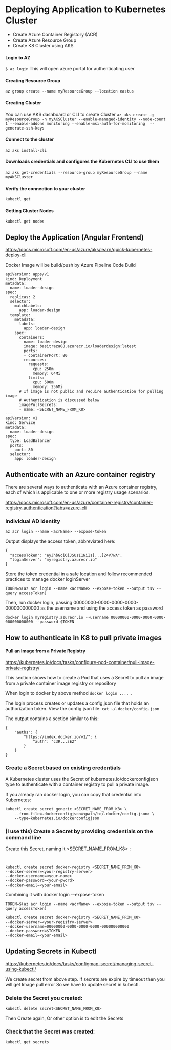 # Deploying Application to Kubernetes Cluster

- Create Azure Container Registory (ACR)
- Create Azure Resource Group
- Create K8 Cluster using AKS

#### Login to AZ 
```$ az login``` This will open azure portal for authenticating user
#### Creating Resource Group
```az group create --name myResourceGroup --location eastus```

#### Creating Cluster
You can use AKS dashboard or CLI to create Cluster
```az aks create -g myResourceGroup -n myAKSCluster --enable-managed-identity --node-count 1 --enable-addons monitoring --enable-msi-auth-for-monitoring  --generate-ssh-keys```
#### Connect to the cluster
```az aks install-cli```

#### Downloads credentials and configures the Kubernetes CLI to use them
```az aks get-credentials --resource-group myResourceGroup --name myAKSCluster```

#### Verify the connection to your cluster
```kubectl get```

#### Getting Cluster Nodes
````kubectl get nodes````
## Deploy the Application (Angular Frontend)

https://docs.microsoft.com/en-us/azure/aks/learn/quick-kubernetes-deploy-cli

Docker Image will be build/push by Azure Pipeline Code Build
````
apiVersion: apps/v1
kind: Deployment
metadata:
  name: loader-design
spec:
  replicas: 2
  selector:
    matchLabels:
      app: loader-design
  template:
    metadata:
      labels:
        app: loader-design
    spec:
      containers:
      - name: loader-design
        image: basitraza88.azurecr.io/loaderdesign:latest
        ports:
        - containerPort: 80
        resources:
          requests:
            cpu: 250m
            memory: 64Mi
          limits:
            cpu: 500m
            memory: 256Mi
      # If image is not public and require authentication for pulling image    
      # Authentication is discussed below  
      imagePullSecrets:
      - name: <SECRET_NAME_FROM_K8>      
---
apiVersion: v1
kind: Service
metadata:
  name: loader-design
spec:
  type: LoadBalancer
  ports:
  - port: 80
  selector:
    app: loader-design
````
## Authenticate with an Azure container registry
There are several ways to authenticate with an Azure container registry, each of which is applicable to one or more registry usage scenarios.

https://docs.microsoft.com/en-us/azure/container-registry/container-registry-authentication?tabs=azure-cli

### Individual AD identity 
```az acr login --name <acrName> --expose-token```

Output displays the access token, abbreviated here:
```
{
  "accessToken": "eyJhbGciOiJSUzI1NiIs[...]24V7wA",
  "loginServer": "myregistry.azurecr.io"
}
```

Store the token credential in a safe location and follow recommended practices to manage docker loginServer
```
TOKEN=$(az acr login --name <acrName> --expose-token --output tsv --query accessToken)
```
Then, run docker login, passing 00000000-0000-0000-0000-000000000000 as the username and using the access token as password
```
docker login myregistry.azurecr.io --username 00000000-0000-0000-0000-000000000000 --password $TOKEN
```


## How to authenticate in K8 to pull private images
#### Pull an Image from a Private Registry
https://kubernetes.io/docs/tasks/configure-pod-container/pull-image-private-registry/

This section shows how to create a Pod that uses a Secret to pull an image from a private container image registry or repository

When login to docker by above method ```docker login .... ```.

The login process creates or updates a config.json file that holds an authorization token.
View the config.json file: ```cat ~/.docker/config.json```

The output contains a section similar to this:
```
{
    "auths": {
        "https://index.docker.io/v1/": {
            "auth": "c3R...zE2"
        }
    }
}
```

### Create a Secret based on existing credentials
A Kubernetes cluster uses the Secret of kubernetes.io/dockerconfigjson type to authenticate with a container registry to pull a private image.

If you already ran docker login, you can copy that credential into Kubernetes:
```
kubectl create secret generic <SECRET_NAME_FROM_K8> \
    --from-file=.dockerconfigjson=<path/to/.docker/config.json> \
    --type=kubernetes.io/dockerconfigjson
```


### (I use this) Create a Secret by providing credentials on the command line  
Create this Secret, naming it <SECRET_NAME_FROM_K8> :

``` ```
```
kubectl create secret docker-registry <SECRET_NAME_FROM_K8>  
--docker-server=<your-registry-server> 
--docker-username=<your-name> 
--docker-password=<your-pword> 
--docker-email=<your-email> 
```


Combining it with docker login --expose-token
```
TOKEN=$(az acr login --name <acrName> --expose-token --output tsv --query accessToken)

kubectl create secret docker-registry <SECRET_NAME_FROM_K8>  
--docker-server=<your-registry-server> 
--docker-username=00000000-0000-0000-0000-000000000000
--docker-password=$TOKEN 
--docker-email=<your-email> 
```
## Updating Secrets in Kubectl
https://kubernetes.io/docs/tasks/configmap-secret/managing-secret-using-kubectl/

We create secret from above step. If secrets are expire by timeout then you will get Image pull error
So we have to update secret in kubectl. 

### Delete the Secret you created:
```kubectl delete secret<SECRET_NAME_FROM_K8>```

Then Create again, Or other option is to edit the Secrets

### Check that the Secret was created:
```kubectl get secrets```
